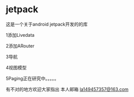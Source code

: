 # jetpack
这是一个关于android jetpack开发的的库

1添加Livedata

2添加ARouter

3导航

4视图模型

5Paging正在研究中。。。。。

有不对的地方欢迎大家指出 本人邮箱 la149457357@163.com
